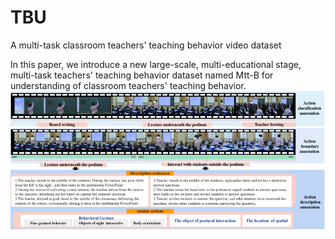 # TBU
A multi-task classroom teachers' teaching behavior video dataset

In this paper, we introduce a new large-scale, multi-educational stage, multi-task teachers' teaching behavior dataset named Mtt-B for understanding of classroom teachers' teaching behavior.
![image](https://github.com/cai-KU/Mtt-B/blob/main/overview.png?raw=true)


